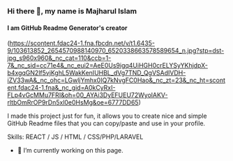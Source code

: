 ### Hi there 👋, my name is Majharul Islam
#### I am GitHub Readme Generator's creator
(https://scontent.fdac24-1.fna.fbcdn.net/v/t1.6435-9/103613852_2654570988140970_6520338663578589654_n.jpg?stp=dst-jpg_s960x960&_nc_cat=110&ccb=1-7&_nc_sid=cc71e4&_nc_eui2=AeE0Us9igq4UiHGH0crELYSyYKhjdpX-b4xgqGN2lf5vjKghL5WakKenIUHBL_dVg7TND_QgVSAdIVDH-iZV33wA&_nc_ohc=LGwljYmhx0IQ7kNvgFC0Hao&_nc_zt=23&_nc_ht=scontent.fdac24-1.fna&_nc_gid=A0kCyRxI-FLp4vGcMMu7FRI&oh=00_AYAi3DyEFUEU72WyolAKV-rltbOmRrOP9rDn5xl0e0HsMg&oe=6777DD65)

I made this project just for fun, it allows you to create nice and simple GitHub Readme files that you can copy/paste and use in your profile.

Skills:   REACT / JS / HTML / CSS/PHP/LARAVEL

- 🔭 I’m currently working on this page. 





